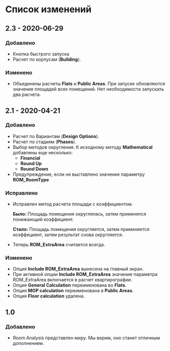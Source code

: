 # Список изменений

## 2.3 - 2020-06-29

### Добавлено

* Кнопка быстрого запуска
* Расчет по корпусам \(**Building**\).

###  **Изменено‌**

* Объединены расчеты **Flats** и **Public Areas**. При запуске обновляются значения площадей всех помещений. Нет необходимости запускать два расчета.

## 2.1 - 2020-04-21

### Добавлено

* Расчет по Вариантам \(**Design Options**\).
* Расчет по стадиям \(**Phases**\).
* Выбор методов округления. К исходному методу **Mathematical** добавлены еще несколько:
  * **Financial**
  * **Round Up**
  * **Round Down**
* Предупреждение, если не выставлено значение параметру **ROM\_RoomType**

### Исправлено

* Исправлен метод расчета площади с коэффициентом. 

  **Было:** Площадь помещения округлялась, затем применялся понижающий коэффициент.

  **Стало:** Площадь помещения округляется, затем применяется коэффициент, затем результат снова округляется.

* Теперь **ROM\_ExtraArea** считается всегда.

### Изменено

* Опция **Include ROM\_ExtraArea** вынесена на главный экран.
* При активной опции **Include ROM\_ExtraArea** значение параметра ROM\_ExtraArea включается в расчет квартирографии.
* Опция **General Calculation** переименована во **Flats.**
* Опция **MOP calculation** переименована в **Public Areas.**
* Опция **Floor calculation** удалена.

## 1.0

### Добавлено

* Room Analysis представлен миру. Мы верим, оно станет отличным дополнением.



